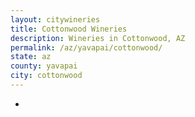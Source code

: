 ```yaml
---
layout: citywineries
title: Cottonwood Wineries
description: Wineries in Cottonwood, AZ
permalink: /az/yavapai/cottonwood/
state: az
county: yavapai
city: cottonwood
---
```

-
